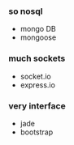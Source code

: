### so nosql 
- mongo DB
- mongoose

### much sockets 
- socket.io
- express.io

### very interface
- jade
- bootstrap
